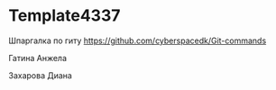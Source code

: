 # Template4337
Шпаргалка по гиту https://github.com/cyberspacedk/Git-commands

Гатина Анжела

Захарова Диана
